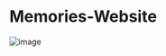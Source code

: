 # Memories-Website
 
 ![image](https://user-images.githubusercontent.com/64465190/174366584-4b908785-1bf6-4d65-89d5-ae26d5349672.png)
